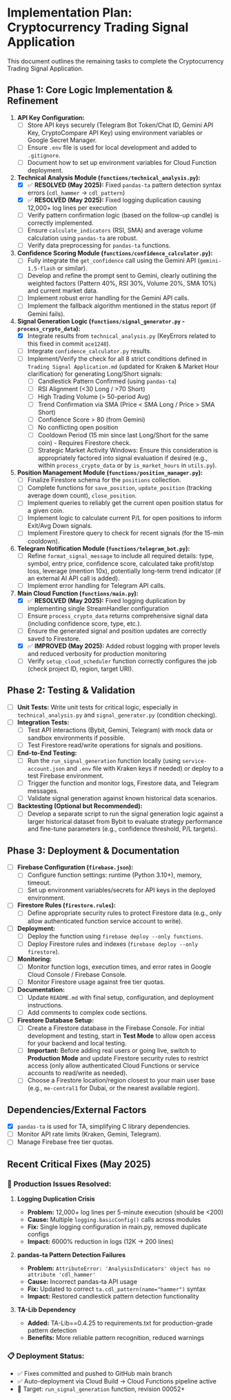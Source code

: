 # Implementation Plan: Cryptocurrency Trading Signal Application

This document outlines the remaining tasks to complete the Cryptocurrency Trading Signal Application.

## Phase 1: Core Logic Implementation & Refinement

1.  **API Key Configuration:**
    *   [ ] Store API keys securely (Telegram Bot Token/Chat ID, Gemini API Key, CryptoCompare API Key) using environment variables or Google Secret Manager.
    *   [ ] Ensure `.env` file is used for local development and added to `.gitignore`.
    *   [ ] Document how to set up environment variables for Cloud Function deployment.

2.  **Technical Analysis Module (`functions/technical_analysis.py`):**
    *   [x] ✅ **RESOLVED (May 2025):** Fixed `pandas-ta` pattern detection syntax errors (`cdl_hammer` → `cdl_pattern`)
    *   [x] ✅ **RESOLVED (May 2025):** Fixed logging duplication causing 12,000+ log lines per execution
    *   [ ] Verify pattern confirmation logic (based on the follow-up candle) is correctly implemented.
    *   [ ] Ensure `calculate_indicators` (RSI, SMA) and average volume calculation using `pandas-ta` are robust.
    *   [ ] Verify data preprocessing for `pandas-ta` functions.

3.  **Confidence Scoring Module (`functions/confidence_calculator.py`):**
    *   [ ] Fully integrate the `get_confidence` call using the Gemini API (`gemini-1.5-flash` or similar).
    *   [ ] Develop and refine the prompt sent to Gemini, clearly outlining the weighted factors (Pattern 40%, RSI 30%, Volume 20%, SMA 10%) and current market data.
    *   [ ] Implement robust error handling for the Gemini API calls.
    *   [ ] Implement the fallback algorithm mentioned in the status report (if Gemini fails).

4.  **Signal Generation Logic (`functions/signal_generator.py` - `process_crypto_data`):**
    *   [x] Integrate results from `technical_analysis.py` (KeyErrors related to this fixed in commit `ace1248`).
    *   [ ] Integrate `confidence_calculator.py` results.
    *   [ ] Implement/Verify the check for all 8 strict conditions defined in `Trading Signal Application.md` (updated for Kraken & Market Hour clarification) for generating Long/Short signals:
        *   [ ] Candlestick Pattern Confirmed (using `pandas-ta`)
        *   [ ] RSI Alignment (<30 Long / >70 Short)
        *   [ ] High Trading Volume (> 50-period Avg)
        *   [ ] Trend Confirmation via SMA (Price < SMA Long / Price > SMA Short)
        *   [ ] Confidence Score > 80 (from Gemini)
        *   [ ] No conflicting open position
        *   [ ] Cooldown Period (15 min since last Long/Short for the same coin) - Requires Firestore check.
        *   [ ] Strategic Market Activity Windows: Ensure this consideration is appropriately factored into signal evaluation if desired (e.g., within `process_crypto_data` or by `is_market_hours` in `utils.py`).

5.  **Position Management Module (`functions/position_manager.py`):**
    *   [ ] Finalize Firestore schema for the `positions` collection.
    *   [ ] Complete functions for `save_position`, `update_position` (tracking average down count), `close_position`.
    *   [ ] Implement queries to reliably get the current open position status for a given coin.
    *   [ ] Implement logic to calculate current P/L for open positions to inform Exit/Avg Down signals.
    *   [ ] Implement Firestore query to check for recent signals (for the 15-min cooldown).

6.  **Telegram Notification Module (`functions/telegram_bot.py`):**
    *   [ ] Refine `format_signal_message` to include all required details: type, symbol, entry price, confidence score, calculated take profit/stop loss, leverage (mention 10x), potentially long-term trend indicator (if an external AI API call is added).
    *   [ ] Implement error handling for Telegram API calls.

7.  **Main Cloud Function (`functions/main.py`):**
    *   [x] ✅ **RESOLVED (May 2025):** Fixed logging duplication by implementing single StreamHandler configuration
    *   [ ] Ensure `process_crypto_data` returns comprehensive signal data (including confidence score, type, etc.).
    *   [ ] Ensure the generated signal and position updates are correctly saved to Firestore.
    *   [x] ✅ **IMPROVED (May 2025):** Added robust logging with proper levels and reduced verbosity for production monitoring
    *   [ ] Verify `setup_cloud_scheduler` function correctly configures the job (check project ID, region, target URI).

## Phase 2: Testing & Validation

*   [ ] **Unit Tests:** Write unit tests for critical logic, especially in `technical_analysis.py` and `signal_generator.py` (condition checking).
*   [ ] **Integration Tests:**
    *   [ ] Test API interactions (Bybit, Gemini, Telegram) with mock data or sandbox environments if possible.
    *   [ ] Test Firestore read/write operations for signals and positions.
*   [ ] **End-to-End Testing:**
    *   [ ] Run the `run_signal_generation` function locally (using `service-account.json` and `.env` file with Kraken keys if needed) or deploy to a test Firebase environment.
    *   [ ] Trigger the function and monitor logs, Firestore data, and Telegram messages.
    *   [ ] Validate signal generation against known historical data scenarios.
*   [ ] **Backtesting (Optional but Recommended):**
    *   [ ] Develop a separate script to run the signal generation logic against a larger historical dataset from Bybit to evaluate strategy performance and fine-tune parameters (e.g., confidence threshold, P/L targets).

## Phase 3: Deployment & Documentation

*   [ ] **Firebase Configuration (`firebase.json`):**
    *   [ ] Configure function settings: runtime (Python 3.10+), memory, timeout.
    *   [ ] Set up environment variables/secrets for API keys in the deployed environment.
*   [ ] **Firestore Rules (`firestore.rules`):**
    *   [ ] Define appropriate security rules to protect Firestore data (e.g., only allow authenticated function service account to write).
*   [ ] **Deployment:**
    *   [ ] Deploy the function using `firebase deploy --only functions`.
    *   [ ] Deploy Firestore rules and indexes (`firebase deploy --only firestore`).
*   [ ] **Monitoring:**
    *   [ ] Monitor function logs, execution times, and error rates in Google Cloud Console / Firebase Console.
    *   [ ] Monitor Firestore usage against free tier quotas.
*   [ ] **Documentation:**
    *   [ ] Update `README.md` with final setup, configuration, and deployment instructions.
    *   [ ] Add comments to complex code sections.
*   [ ] **Firestore Database Setup:**
    *   [ ] Create a Firestore database in the Firebase Console. For initial development and testing, start in **Test Mode** to allow open access for your backend and local testing.
    *   [ ] **Important:** Before adding real users or going live, switch to **Production Mode** and update Firestore security rules to restrict access (only allow authenticated Cloud Functions or service accounts to read/write as needed).
    *   [ ] Choose a Firestore location/region closest to your main user base (e.g., `me-central1` for Dubai, or the nearest available region).

## Dependencies/External Factors

*   [x] `pandas-ta` is used for TA, simplifying C library dependencies.
*   [ ] Monitor API rate limits (Kraken, Gemini, Telegram).
*   [ ] Manage Firebase free tier quotas.

## Recent Critical Fixes (May 2025)

### 🔧 **Production Issues Resolved:**
1. **Logging Duplication Crisis**
   - **Problem:** 12,000+ log lines per 5-minute execution (should be <200)
   - **Cause:** Multiple `logging.basicConfig()` calls across modules
   - **Fix:** Single logging configuration in main.py, removed duplicate configs
   - **Impact:** 6000% reduction in logs (12K → 200 lines)

2. **pandas-ta Pattern Detection Failures**
   - **Problem:** `AttributeError: 'AnalysisIndicators' object has no attribute 'cdl_hammer'`
   - **Cause:** Incorrect pandas-ta API usage
   - **Fix:** Updated to correct `ta.cdl_pattern(name="hammer")` syntax
   - **Impact:** Restored candlestick pattern detection functionality

3. **TA-Lib Dependency**
   - **Added:** TA-Lib==0.4.25 to requirements.txt for production-grade pattern detection
   - **Benefits:** More reliable pattern recognition, reduced warnings

### 📋 **Deployment Status:**
- ✅ Fixes committed and pushed to GitHub main branch
- ✅ Auto-deployment via Cloud Build → Cloud Functions pipeline active
- 🎯 Target: `run_signal_generation` function, revision 00052+ 